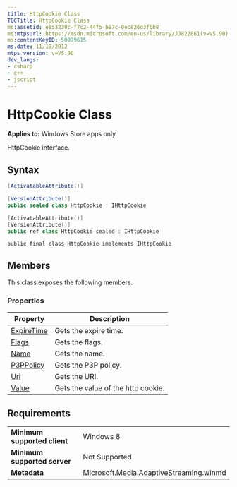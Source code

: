 ```yaml
---
title: HttpCookie Class
TOCTitle: HttpCookie Class
ms:assetid: e853230c-f7c2-44f5-b87c-0ec826d3fbb8
ms:mtpsurl: https://msdn.microsoft.com/en-us/library/JJ822861(v=VS.90)
ms:contentKeyID: 50079615
ms.date: 11/19/2012
mtps_version: v=VS.90
dev_langs:
- csharp
- c++
- jscript
---
```


# HttpCookie Class

**Applies to:** Windows Store apps only

HttpCookie interface.

## Syntax

``` csharp
[ActivatableAttribute()]

[VersionAttribute()]
public sealed class HttpCookie : IHttpCookie
```

``` c++
[ActivatableAttribute()]
[VersionAttribute()]
public ref class HttpCookie sealed : IHttpCookie
```

``` jscript
public final class HttpCookie implements IHttpCookie
```

## Members

This class exposes the following members.

### Properties

|Property|Description|
|--- |--- |
|[ExpireTime](httpcookie-expiretime-property.md)|Gets the expire time.|
|[Flags](httpcookie-flags-property.md)|Gets the flags.|
|[Name](httpcookie-name-property.md)|Gets the name.|
|[P3PPolicy](httpcookie-p3ppolicy-property.md)|Gets the P3P policy.|
|[Uri](httpcookie-uri-property.md)|Gets the URI.|
|[Value](httpcookie-value-property.md)|Gets the value of the http cookie.|


## Requirements

|||
|--- |--- |
|**Minimum supported client**|Windows 8|
|**Minimum supported server**|Not Supported|
|**Metadata**|Microsoft.Media.AdaptiveStreaming.winmd|

